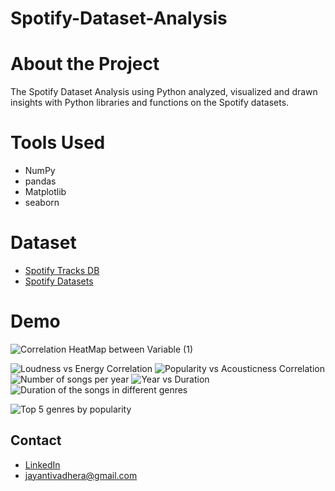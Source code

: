 # Spotify-Dataset-Analysis

# About the Project
The Spotify Dataset Analysis using Python analyzed, visualized and drawn insights with Python libraries and functions on the Spotify datasets.

# Tools Used
- NumPy
- pandas
- Matplotlib
- seaborn

# Dataset

 - [Spotify Tracks DB](https://www.kaggle.com/datasets/zaheenhamidani/ultimate-spotify-tracks-db)
 - [Spotify Datasets](https://www.kaggle.com/datasets/lehaknarnauli/spotify-datasets?select=artists.csv)
 
# Demo

![Correlation HeatMap between Variable (1)](https://user-images.githubusercontent.com/80064004/178594964-09fbd44e-9d7e-448a-b7c2-fac437da3a97.png)

![Loudness vs Energy Correlation](https://user-images.githubusercontent.com/80064004/177056480-295b10a2-e4b7-4786-aaaf-16791d0f3d04.png)
![Popularity vs Acousticness Correlation](https://user-images.githubusercontent.com/80064004/177056499-cd801e05-539f-4d5e-b4b9-b7696b56bed5.png)
![Number of songs per year](https://user-images.githubusercontent.com/80064004/177056502-9202a169-1e52-48e3-92b9-68fd1055a970.png)
![Year vs Duration](https://user-images.githubusercontent.com/80064004/177056534-6d0e51e3-ae95-44db-b1f8-e0c70b1c67f6.png)
![Duration of the songs in different genres](https://user-images.githubusercontent.com/80064004/177056544-eeef0825-6c78-4e6b-8d44-54427fd51aa2.png)

![Top 5 genres by popularity](https://user-images.githubusercontent.com/80064004/177056547-9177e06d-b928-4d75-98c0-2fba0e502474.png)


## Contact

- [LinkedIn](https://www.linkedin.com/in/jayanti-vadhera-24a972208/)
- jayantivadhera@gmail.com
